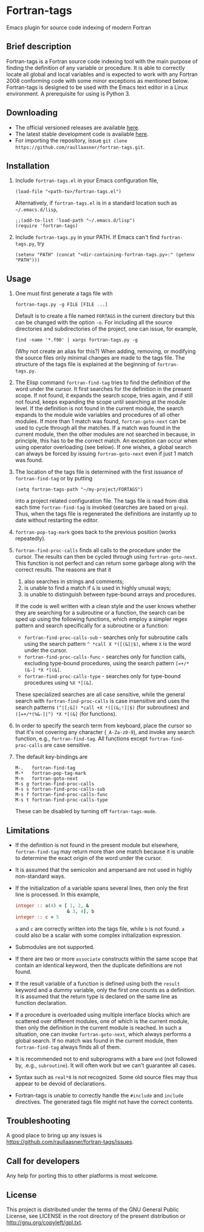 Fortran-tags
============

Emacs plugin for source code indexing of modern Fortran

Brief description
-----------------

Fortran-tags is a Fortran source code indexing tool with the main purpose of finding the definition of any variable or procedure. It is able to correctly locate all global and local variables and is expected to work with any Fortran 2008 conforming code with some minor exceptions as mentioned below. Fortran-tags is designed to be used with the Emacs text editor in a Linux environment. A prerequisite for using is Python 3.

Downloading
-----------

* The official versioned releases are available [here](https://github.com/raullaasner/fortran-tags/releases).
* The latest stable development code is available [here](https://github.com/raullaasner/fortran-tags/archive/master.zip).
* For importing the repository, issue `git clone https://github.com/raullaasner/fortran-tags.git`.

Installation
------------

1. Include `fortran-tags.el` in your Emacs configuration file,

   ```emacs-lisp
   (load-file "<path-to>/fortran-tags.el")
   ```

   Alternatively, if `fortran-tags.el` is in a standard location such as `~/.emacs.d/lisp`,
   
   ```emacs-lisp
   ;;(add-to-list 'load-path "~/.emacs.d/lisp")
   (require 'fortran-tags)
   ```
   
2. Include `fortran-tags.py` in your PATH. If Emacs can't find `fortran-tags.py`, try

   ```emacs-lisp
   (setenv "PATH" (concat "<dir-containing-fortran-tags.py>:" (getenv "PATH")))
   ```

Usage
-----

1. One must first generate a tags file with

   ```
   fortran-tags.py -g FILE [FILE ...]
   ```
   
   Default is to create a file named `FORTAGS` in the current directory but this can be changed with the option `-o`. For including all the source directories and subdirectories of the project, one can issue, for example,
   
   ```
   find -name '*.f90' | xargs fortran-tags.py -g
   ```
   
   (Why not create an alias for this?) When adding, removing, or modifying the source files only minimal changes are made to the tags file. The structure of the tags file is explained at the beginning of `fortran-tags.py`.

2. The Elisp command `fortran-find-tag` tries to find the definition of the word under the cursor. It first searches for the definition in the present scope. If not found, it expands the search scope, tries again, and if still not found, keeps expanding the scope until searching at the module level. If the definition is not found in the current module, the search expands to the module wide variables and procedures of all other modules. If more than 1 match was found, `fortran-goto-next` can be used to cycle through all the matches. If a match was found in the current module, then the other modules are not searched in because, in principle, this has to be the correct match. An exception can occur when using operator overloading (see below). If one wishes, a global search can always be forced by issuing `fortran-goto-next` even if just 1 match was found.

3. The location of the tags file is determined with the first issuance of `fortran-find-tag` or by putting

   ```emacs-lisp
   (setq fortran-tags-path "~/my-project/FORTAGS")
   ```
   
   into a project related configuration file. The tags file is read from disk each time `fortran-find-tag` is invoked (searches are based on `grep`). Thus, when the tags file is regenerated the definitions are instantly up to date without restarting the editor.

4. `fortran-pop-tag-mark` goes back to the previous position (works repeatedly).

5. `fortran-find-proc-calls` finds all calls to the procedure under the cursor. The results can then be cycled through using `fortran-goto-next`. This function is not perfect and can return some garbage along with the correct results. The reasons are that it
   1. also searches in strings and comments;
   2. is unable to find a match if `&` is used in highly unusal ways;
   3. is unable to distinguish between type-bound arrays and procedures.

   If the code is well written with a clean style and the user knows whether they are searching for a subroutine or a function, the search can be sped up using the following functions, which employ a simpler regex pattern and search specifically for a subroutine or a function:
   * `fortran-find-proc-calls-sub` - searches only for subroutine calls using the search pattern <code>^&nbsp;\*call&nbsp;X&nbsp;\*([(&]|$)</code>, where `X` is the word under the cursor.
   * `fortran-find-proc-calls-func` - searches only for function calls, excluding type-bound procedures, using the search pattern <code>[=+/\*(&\-]&nbsp;\*X&nbsp;\*[(&]</code>.
   * `fortran-find-proc-calls-type` - searches only for type-bound procedures using <code>%X&nbsp;\*[(&]</code>.

   These specialized searches are all case sensitive, while the general search with `fortran-find-proc-calls` is case insensitive and uses the search patterns <code>(^|[;&])&nbsp;\*call&nbsp;+X&nbsp;\*([(&;\!]|$)</code> (for subroutines) and <code>([=+/\*(%&-]|^)&nbsp;\*X&nbsp;\*[(&]</code> (for functions).

6. In order to specify the search term from keyboard, place the cursor so that it's not covering any character (`_A-Za-z0-9`), and invoke any search function, e.g., `fortran-find-tag`. All functions except `fortran-find-proc-calls` are case sensitive.

7. The default key-bindings are

   ```
   M-.   fortran-find-tag
   M-*   fortran-pop-tag-mark
   M-n   fortran-goto-next
   M-s g fortran-find-proc-calls
   M-s s fortran-find-proc-calls-sub
   M-s f fortran-find-proc-calls-func
   M-s t fortran-find-proc-calls-type
   ```

   These can be disabled by turning off `fortran-tags-mode`.

Limitations
-----------

* If the definition is not found in the present module but elsewhere, `fortran-find-tag` may return more than one match because it is unable to determine the exact origin of the word under the cursor.

* It is assumed that the semicolon and ampersand are not used in highly non-standard ways.

* If the initialization of a variable spans several lines, then only the first line is processed. In this example,

   ```fortran
   integer :: a(4) = [ 1, 2, &
                      & 3, 4], b
   integer :: c = 5
   ```
   
   `a` and `c` are correctly written into the tags file, while `b` is not found. `a` could also be a scalar with some complex initialization expression.

* Submodules are not supported.

* If there are two or more `associate` constructs within the same scope that contain an identical keyword, then the duplicate definitions are not found.

* If the result variable of a function is defined using both the `result` keyword and a dummy variable, only the first one counts as a definition. It is assumed that the return type is declared on the same line as function declaration.

* If a procedure is overloaded using multiple interface blocks which are scattered over different modules, one of which is the current module, then only the definition in the current module is reached. In such a situation, one can invoke `fortran-goto-next`, which always performs a global search. If no match was found in the current module, then `fortran-find-tag` always finds all of them.

* It is recommended not to end subprograms with a bare `end` (not followed by, .e.g., `subroutine`). It will often work but we can't guarantee all cases.

* Syntax such as `real*8` is not recognized. Some old source files may thus appear to be devoid of declarations.

* Fortran-tags is unable to correctly handle the `#include` and `include` directives. The generated tags file might not have the correct contents.


Troubleshooting
---------------

A good place to bring up any issues is https://github.com/raullaasner/fortran-tags/issues.

Call for developers
-------------------

Any help for porting this to other platforms is most welcome.

License
-------

This project is distributed under the terms of the GNU General Public License, see LICENSE in the root directory of the present distribution or http://gnu.org/copyleft/gpl.txt.
